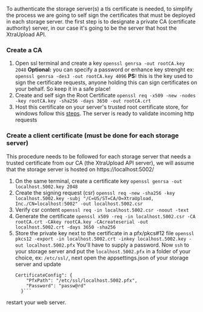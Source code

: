 ﻿To authenticate the storage server(s) a tls certificate is needed, to simplify the process we are going to self sign the certificates that must be deployed in each storage server.
the first step is to designate a private CA (certificate authority) server, in our case it's going to be the server that host the XtraUpload API.
### Create a CA
1. Open ssl terminal and create a key
`openssl genrsa -out rootCA.key 2048` 
**Optional:** you can specify a password or enhance key strenght ex: 
`openssl genrsa -des3 -out rootCA.key 4096`
**PS:** this is the key used to sign the certificate requests, anyone holding this can sign certificates on your behalf. So keep it in a safe place!
2. Create and self sign the Root Certificate
`openssl req -x509 -new -nodes -key rootCA.key -sha256 -days 3650 -out rootCA.crt`
3. Host this certificate on your server's trusted root certificate store, for windows follow this [steps](https://www.thesslstore.com/knowledgebase/ssl-install/how-to-import-intermediate-root-certificates-using-mmc/). The server is ready to validate incoming http requests
### Create a client certificate (must be done for each storage server)
This procedure needs to be followed for each storage server that needs a trusted certificate from our CA (the XtraUpload API server), we will assume that the storage server is hosted on https://localhost:5002/
1. On the same terminal, create a certificate key
`openssl genrsa -out localhost.5002.key 2048`
2. Create the signing request (csr)
`openssl req -new -sha256 -key localhost.5002.key -subj "/C=US/ST=CA/O=XtraUpload, Inc./CN=localhost:5002" -out localhost.5002.csr`
3. Verify csr content
`openssl req -in localhost.5002.csr -noout -text`
4. Generate the certificate 
`openssl x509 -req -in localhost.5002.csr -CA rootCA.crt -CAkey rootCA.key -CAcreateserial -out localhost.5002.crt -days 3650 -sha256`
5. Store the private key next to the certificate in a pfx/pkcs#12 file
`openssl pkcs12 -export -in localhost.5002.crt -inkey localhost.5002.key -out localhost.5002.pfx`
You'll have to supply a password.
Now `ssh` to your storage server and put the `localhost.5002.pfx` in a folder of your choice, ex: `/etc/ssl/`, next open the appsettings.json of your storage server and update 
    ```
    CertificateConfig": { 
        "PfxPath": "/etc/ssl/localhost.5002.pfx",
        "Password": "passw@rd"
      }```

restart your web server.